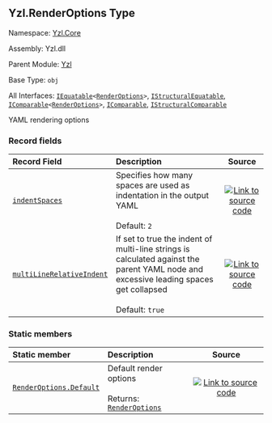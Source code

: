 ## Yzl.RenderOptions Type

Namespace: [Yzl.Core](https://queil.github.io/yzl/reference/yzl-core)

Assembly: Yzl.dll

Parent Module: [Yzl](https://queil.github.io/yzl/reference/yzl-core-yzl)

Base Type: <code>obj</code>

All Interfaces: <code><span><a href="https://docs.microsoft.com/dotnet/api/system.iequatable-1">IEquatable</a>&lt;<a href="https://queil.github.io/yzl/reference/yzl-core-yzl-renderoptions">RenderOptions</a>&gt;</span></code>, <code><a href="https://docs.microsoft.com/dotnet/api/system.collections.istructuralequatable">IStructuralEquatable</a></code>, <code><span><a href="https://docs.microsoft.com/dotnet/api/system.icomparable-1">IComparable</a>&lt;<a href="https://queil.github.io/yzl/reference/yzl-core-yzl-renderoptions">RenderOptions</a>&gt;</span></code>, <code><a href="https://docs.microsoft.com/dotnet/api/system.icomparable">IComparable</a></code>, <code><a href="https://docs.microsoft.com/dotnet/api/system.collections.istructuralcomparable">IStructuralComparable</a></code>

YAML rendering options

### Record fields

Record Field | Description | Source
:--- | :--- | :---:
[<code>indentSpaces</code>](#indentSpaces) | Specifies how many spaces are used as indentation in the output YAML<br /><br /> Default: `2`<br /> | [![Link to source code](https://queil.github.io/yzl/content/img/github.png)](https://github.com/queil/yzl/tree/master/src/Yzl/Yzl.fs#L145-145)
[<code>multiLineRelativeIndent</code>](#multiLineRelativeIndent) | If set to true the indent of multi-line strings is calculated against the parent YAML node and excessive leading spaces get collapsed<br /><br /> Default: `true`<br /> | [![Link to source code](https://queil.github.io/yzl/content/img/github.png)](https://github.com/queil/yzl/tree/master/src/Yzl/Yzl.fs#L149-149)


### Static members

Static member | Description | Source
:--- | :--- | :---:
[<code><span>RenderOptions.Default</span></code>](#Default) | Default render options<br /><br />Returns: <code><a href="https://queil.github.io/yzl/reference/yzl-core-yzl-renderoptions">RenderOptions</a></code><br /> | [![Link to source code](https://queil.github.io/yzl/content/img/github.png)](https://github.com/queil/yzl/tree/master/src/Yzl/Yzl.fs#L152-152)



